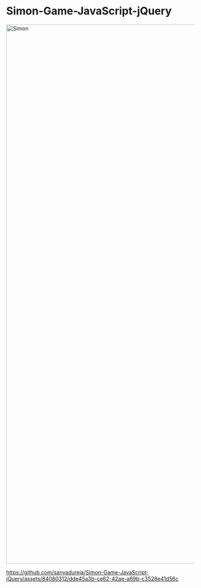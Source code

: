 # Simon-Game-JavaScript-jQuery

<img width="1440" alt="Simon" src="https://github.com/sanyadureja/Simon-Game-JavaScript-jQuery/assets/84080312/55ce1da9-bc30-4259-a1c2-7932ec061fd8">

https://github.com/sanyadureja/Simon-Game-JavaScript-jQuery/assets/84080312/dde45a3b-ce62-42ae-a69b-c3528e41d56c

